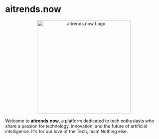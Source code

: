 # aitrends.now

<p align="center">
  <img src="./assets/profile-image.webp" alt="aitrends.now Logo" width="300" height="300">
</p>

Welcome to **aitrends.now**, a platform dedicated to tech enthusiasts who share a passion for technology, innovation, and the future of artificial intelligence. It's for our love of the Tech, man! Nothing else.
